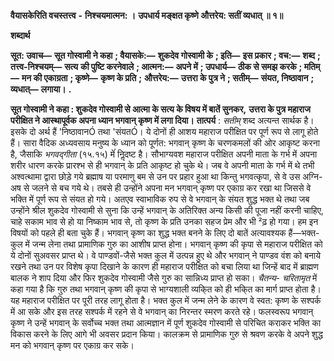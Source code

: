 **वैयासकेरिति वचस्तत्त्व** **-** **निश्चयमात्मन: ।** **उपधार्य मङ्क्षत कृष्णे औत्तरेय: सतीं व्यधात् ॥ १॥** 

**शब्दार्थ** 

**सूत: उवाच—** **सूत गोस्वामी ने कहा** **; वैयासके:—** **शुकदेव गोस्वामी के** **; इति—** **इस प्रकार** **; वच:—** **शब्द** **; तत्त्व-निश्चयम्—** **सत्य** **की पुष्टि करनेवाले** **; आत्मन:—** **अपने में** **; उपधार्य—** **ठीक से समझ करके** **; मतिम्—** **मन की एकाग्रता** **; कृष्णे—** **कृष्ण के प्रति** **;** **औत्तरेय:—** **उत्तरा के पुत्र ने** **; सतीम्—** **संयत, निष्ठावान** **; व्यधात्—** **लगाया।** **.** 

**सूत गोस्वामी ने कहा : शुकदेव गोस्वामी से आत्मा के सत्य के विषय में बातें सुनकर,** **उत्तरा के पुत्र महाराज परीक्षित ने आस्थापूर्वक अपना ध्यान भगवान् कृष्ण में लगा दिया।** **तात्पर्य** : *सतीम्* शब्द अत्यन्त सार्थक है। इसके दो अर्थ हैं 'निष्ठावानÓ तथा 'संयतÓ। ये दोनों ही आशय महाराज परीक्षित पर पूर्ण रूप से लागू होते हैं। सारा वैदिक अध्यवसाय मनुष्य के ध्यान को पूर्णत: भगवान् कृष्ण के चरणकमलों की ओर आकृष्ट करना है, जैसाकि *भगवद्गीता* (१५.१५) मेंं निॢदष्ट है। सौभाग्यवश महाराज परीक्षित अपनी माता के गर्भ में अपना शरीर धारण करके प्रारश्भ से ही भगवान् के प्रति आकृष्ट हो चुके थे। जब वे अपनी माता के गर्भ में थे तभी अश्वत्थामा द्वारा छोड़े गये ब्रह्माष या परमाणु बम से उन पर प्रहार हुआ था किन्तु भगवत्कृपा, से वे उस अग्नि-अष से जलने से बच गये थे। तबसे ही उन्होंने अपना मन भगवान् कृष्ण पर एकाग्र कर रखा था जिससे वे भक्ति में पूर्ण रूप से संयत हो गये। अतएव स्वाभाविक रुप से वे भगवान् के संयत शुद्ध भक्त थे तथा जब उन्होंने श्रील शुकदेव गोस्वामी से सुना कि उन्हें भगवान् के अतिरिक्त अन्य किसी की पूजा नहीं करनी चाहिए, चाहे सकाम भाव से हो या निष्काम भाव से, तो कृष्ण के प्रति उनका सहज प्रेम और भी ²ढ़ हो गया। हम इन विषयों को पहले ही बता चुके हैं। भगवान् कृष्ण का शुद्ध भक्त बनने के लिए दो बातें अत्यावश्यक हैं—भक्त-कुल में जन्म लेना तथा प्रामाणिक गुरु का आशीष प्राप्त होना। भगवान् कृष्ण की कृपा से महाराज परीक्षित को ये दोनों सुअवसर प्राप्त थे। वे पाण्डवों-जैसे भक्त कुल में उत्पन्न हुए थे और भगवान् ने पाण्डव वंश को बनाये रखने तथा उन पर विशेष कृपा दिखाने के कारण ही महाराज परीक्षित को बचा लिया था जिन्हें बाद में ब्राह्मण बालक ने शाप दिया और फिर शुकदेव गोस्वामी जैसे गुरु का सान्निध्य प्राप्त हो सका। *चैतन्य-* *चरितामृत* में कहा गया है कि गुरु तथा भगवान् कृष्ण की कृपा से भाग्यशाली व्यकि्त को ही भकि्त का मार्ग प्राप्त होता है। यह महाराज परीक्षित पर पूरी तरह लागू होता है। भक्त कुल में जन्म लेने के कारण वे स्वत: कृष्ण के सश्पर्क में आ सके और इस तरह सश्पर्क में रहने से वे भगवान् का निरन्तर स्मरण करते रहे। फलस्वरूप भगवान् कृष्ण ने उन्हें भगवान् के सर्वोच्च भक्त तथा आत्मज्ञान में पूर्ण शुकदेव गोस्वामी से परिचित कराकर भक्ति का विकास करने के लिए आगे भी अवसर प्रदान किया। कालक्रम से प्रामाणिक गुरु से श्रवण करके वे अपने शुद्ध मन को भगवान् कृष्ण पर एकाग्र कर सके। 